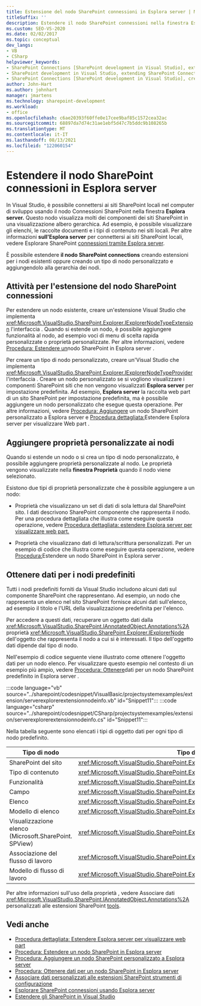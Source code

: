 ```yaml
---
title: Estensione del nodo SharePoint connessioni in Esplora server | Microsoft Docs
titleSuffix: ''
description: Estendere il nodo SharePoint connessioni nella finestra Esplora server in Visual Studio. Aggiungere proprietà personalizzate ai nodi. Ottenere i dati per i nodi predefiniti.
ms.custom: SEO-VS-2020
ms.date: 02/02/2017
ms.topic: conceptual
dev_langs:
- VB
- CSharp
helpviewer_keywords:
- SharePoint Connections [SharePoint development in Visual Studio], extending a node
- SharePoint development in Visual Studio, extending SharePoint Connections node in Server Explorer
- SharePoint Connections [SharePoint development in Visual Studio], creating a new node type
author: John-Hart
ms.author: johnhart
manager: jmartens
ms.technology: sharepoint-development
ms.workload:
- office
ms.openlocfilehash: c6ae20393f60ffe0e17cee9baf85c1572cea32ac
ms.sourcegitcommit: 68897da7d74c31ae1ebf5d47c7b5ddc9b108265b
ms.translationtype: MT
ms.contentlocale: it-IT
ms.lasthandoff: 08/13/2021
ms.locfileid: "122060154"
---
```

# <a name="extend-the-sharepoint-connections-node-in-server-explorer"></a>Estendere il nodo SharePoint connessioni in Esplora server
  In Visual Studio, è possibile connettersi ai siti SharePoint locali nel computer  di sviluppo usando il nodo Connessioni SharePoint nella finestra **Esplora server.** Questo nodo visualizza molti dei componenti dei siti SharePoint in una visualizzazione albero gerarchica. Ad esempio, è possibile visualizzare gli elenchi, le raccolte documenti e i tipi di contenuto nei siti locali. Per altre informazioni **sull'Esplora server** per connettersi ai siti SharePoint locali, vedere Esplorare SharePoint [connessioni tramite Esplora server](../sharepoint/browsing-sharepoint-connections-using-server-explorer.md).

 È possibile estendere **il nodo SharePoint connections** creando estensioni per i nodi esistenti oppure creando un tipo di nodo personalizzato e aggiungendolo alla gerarchia dei nodi.

## <a name="tasks-for-extending-the-sharepoint-connections-node"></a>Attività per l'estensione del nodo SharePoint connessioni
 Per estendere un nodo esistente, creare un'estensione Visual Studio che implementa <xref:Microsoft.VisualStudio.SharePoint.Explorer.IExplorerNodeTypeExtension> l'interfaccia . Quando si estende un nodo, è possibile aggiungere funzionalità al nodo, ad esempio voci di menu di scelta rapida personalizzate o proprietà personalizzate. Per altre informazioni, vedere [Procedura: Estendere un](../sharepoint/how-to-extend-a-sharepoint-node-in-server-explorer.md)nodo SharePoint in Esplora server .

 Per creare un tipo di nodo personalizzato, creare un'Visual Studio che implementa <xref:Microsoft.VisualStudio.SharePoint.Explorer.IExplorerNodeTypeProvider> l'interfaccia . Creare un nodo personalizzato se si vogliono visualizzare i componenti SharePoint siti che non vengono visualizzati **Esplora server** per impostazione predefinita. Ad esempio, **Esplora server** la raccolta web part di un sito SharePoint per impostazione predefinita, ma è possibile aggiungere un nodo personalizzato che esegue questa operazione. Per altre informazioni, vedere [Procedura: Aggiungere](../sharepoint/how-to-add-a-custom-sharepoint-node-to-server-explorer.md) un nodo SharePoint personalizzato a Esplora server e [Procedura dettagliata:](../sharepoint/walkthrough-extending-server-explorer-to-display-web-parts.md)Estendere Esplora server per visualizzare Web part .

## <a name="add-custom-properties-to-nodes"></a>Aggiungere proprietà personalizzate ai nodi
 Quando si estende un nodo o si crea un tipo di nodo personalizzato, è possibile aggiungere proprietà personalizzate al nodo. Le proprietà vengono visualizzate nella **finestra Proprietà** quando il nodo viene selezionato.

 Esistono due tipi di proprietà personalizzate che è possibile aggiungere a un nodo:

- Proprietà che visualizzano un set di dati di sola lettura dal SharePoint sito. I dati descrivono SharePoint componente che rappresenta il nodo. Per una procedura dettagliata che illustra come eseguire questa operazione, vedere [Procedura dettagliata: estendere Esplora server per visualizzare web part.](../sharepoint/walkthrough-extending-server-explorer-to-display-web-parts.md)

- Proprietà che visualizzano dati di lettura/scrittura personalizzati. Per un esempio di codice che illustra come eseguire questa operazione, vedere [Procedura:](../sharepoint/how-to-extend-a-sharepoint-node-in-server-explorer.md)Estendere un nodo SharePoint in Esplora server .

## <a name="get-data-for-built-in-nodes"></a>Ottenere dati per i nodi predefiniti
 Tutti i nodi predefiniti forniti da Visual Studio includono alcuni dati sul componente SharePoint che rappresentano. Ad esempio, un nodo che rappresenta un elenco nel sito SharePoint fornisce alcuni dati sull'elenco, ad esempio il titolo e l'URL della visualizzazione predefinita per l'elenco.

 Per accedere a questi dati, recuperare un oggetto dati dalla <xref:Microsoft.VisualStudio.SharePoint.IAnnotatedObject.Annotations%2A> proprietà <xref:Microsoft.VisualStudio.SharePoint.Explorer.IExplorerNode> dell'oggetto che rappresenta il nodo a cui si è interessati. Il tipo dell'oggetto dati dipende dal tipo di nodo.

 Nell'esempio di codice seguente viene illustrato come ottenere l'oggetto dati per un nodo elenco. Per visualizzare questo esempio nel contesto di un esempio più ampio, vedere [Procedura: Ottenere](../sharepoint/how-to-get-data-for-a-built-in-sharepoint-node-in-server-explorer.md)dati per un nodo SharePoint predefinito in Esplora server .

 :::code language="vb" source="../sharepoint/codesnippet/VisualBasic/projectsystemexamples/extension/serverexplorerextensionnodeinfo.vb" id="Snippet11":::
 :::code language="csharp" source="../sharepoint/codesnippet/CSharp/projectsystemexamples/extension/serverexplorerextensionnodeinfo.cs" id="Snippet11":::

 Nella tabella seguente sono elencati i tipi di oggetto dati per ogni tipo di nodo predefinito.

|Tipo di nodo|Tipo di oggetto dati|
|---------------|----------------------|
|SharePoint del sito|<xref:Microsoft.VisualStudio.SharePoint.Explorer.IExplorerSiteNodeInfo>|
|Tipo di contenuto|<xref:Microsoft.VisualStudio.SharePoint.Explorer.Extensions.IContentTypeNodeInfo>|
|Funzionalità|<xref:Microsoft.VisualStudio.SharePoint.Explorer.Extensions.IFeatureNodeInfo>|
|Campo|<xref:Microsoft.VisualStudio.SharePoint.Explorer.Extensions.IFieldNodeInfo>|
|Elenco|<xref:Microsoft.VisualStudio.SharePoint.Explorer.Extensions.IListNodeInfo>|
|Modello di elenco|<xref:Microsoft.VisualStudio.SharePoint.Explorer.Extensions.IListTemplateNodeInfo>|
|Visualizzazione elenco (Microsoft.SharePoint. SPView)|<xref:Microsoft.VisualStudio.SharePoint.Explorer.Extensions.IListViewNodeInfo>|
|Associazione del flusso di lavoro|<xref:Microsoft.VisualStudio.SharePoint.Explorer.Extensions.IWorkflowAssociationNodeInfo>|
|Modello di flusso di lavoro|<xref:Microsoft.VisualStudio.SharePoint.Explorer.Extensions.IWorkflowTemplateNodeInfo>|

 Per altre informazioni sull'uso della proprietà , vedere Associare dati <xref:Microsoft.VisualStudio.SharePoint.IAnnotatedObject.Annotations%2A> personalizzati alle estensioni SharePoint [tools](../sharepoint/associating-custom-data-with-sharepoint-tools-extensions.md).

## <a name="see-also"></a>Vedi anche
- [Procedura dettagliata: Estendere Esplora server per visualizzare web part](../sharepoint/walkthrough-extending-server-explorer-to-display-web-parts.md)
- [Procedura: Estendere un nodo SharePoint in Esplora server](../sharepoint/how-to-extend-a-sharepoint-node-in-server-explorer.md)
- [Procedura: Aggiungere un nodo SharePoint personalizzato a Esplora server](../sharepoint/how-to-add-a-custom-sharepoint-node-to-server-explorer.md)
- [Procedura: Ottenere dati per un nodo SharePoint in Esplora server](../sharepoint/how-to-get-data-for-a-built-in-sharepoint-node-in-server-explorer.md)
- [Associare dati personalizzati alle estensioni SharePoint strumenti di configurazione](../sharepoint/associating-custom-data-with-sharepoint-tools-extensions.md)
- [Esplorare SharePoint connessioni usando Esplora server](../sharepoint/browsing-sharepoint-connections-using-server-explorer.md)
- [Estendere gli SharePoint in Visual Studio](../sharepoint/extending-the-sharepoint-tools-in-visual-studio.md)
